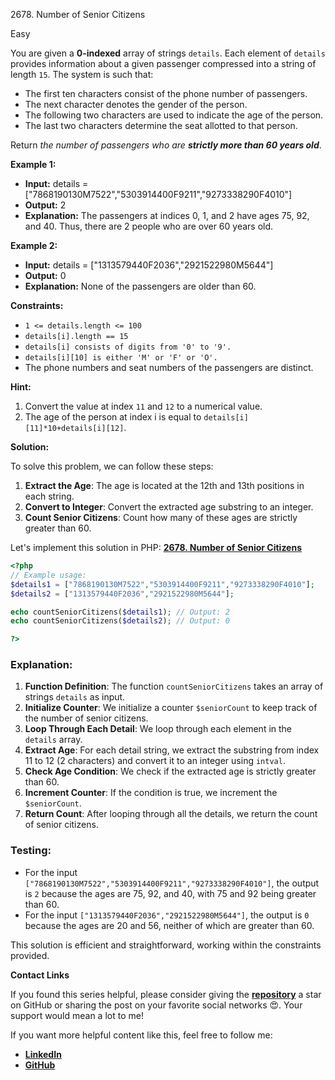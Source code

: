 2678\. Number of Senior Citizens

Easy

You are given a **0-indexed** array of strings `details`. Each element of `details` provides information about a given passenger compressed into a string of length `15`. The system is such that:

- The first ten characters consist of the phone number of passengers.
- The next character denotes the gender of the person.
- The following two characters are used to indicate the age of the person.
- The last two characters determine the seat allotted to that person.

Return _the number of passengers who are **strictly more than 60 years old**_.

**Example 1:**

- **Input:** details = ["7868190130M7522","5303914400F9211","9273338290F4010"]
- **Output:** 2
- **Explanation:** The passengers at indices 0, 1, and 2 have ages 75, 92, and 40. Thus, there are 2 people who are over 60 years old.

**Example 2:**

- **Input:** details = ["1313579440F2036","2921522980M5644"]
- **Output:** 0
- **Explanation:** None of the passengers are older than 60.

**Constraints:**

- <code>1 <= details.length <= 100</code>
- <code>details[i].length == 15</code>
- <code>details[i] consists of digits from '0' to '9'.</code>
- `details[i][10] is either 'M' or 'F' or 'O'.`
- The phone numbers and seat numbers of the passengers are distinct.

**Hint:**
1. Convert the value at index `11` and `12` to a numerical value.
2. The age of the person at index i is equal to `details[i][11]*10+details[i][12]`.


**Solution:**


To solve this problem, we can follow these steps:

1. **Extract the Age**: The age is located at the 12th and 13th positions in each string.
2. **Convert to Integer**: Convert the extracted age substring to an integer.
3. **Count Senior Citizens**: Count how many of these ages are strictly greater than 60.


Let's implement this solution in PHP: **[2678. Number of Senior Citizens](https://github.com/mah-shamim/leet-code-in-php/tree/main/algorithms/002678-number-of-senior-citizens/solution.php)**

```php
<?php
// Example usage:
$details1 = ["7868190130M7522","5303914400F9211","9273338290F4010"];
$details2 = ["1313579440F2036","2921522980M5644"];

echo countSeniorCitizens($details1); // Output: 2
echo countSeniorCitizens($details2); // Output: 0

?>
```

### Explanation:

1. **Function Definition**: The function `countSeniorCitizens` takes an array of strings `details` as input.
2. **Initialize Counter**: We initialize a counter `$seniorCount` to keep track of the number of senior citizens.
3. **Loop Through Each Detail**: We loop through each element in the `details` array.
4. **Extract Age**: For each detail string, we extract the substring from index 11 to 12 (2 characters) and convert it to an integer using `intval`.
5. **Check Age Condition**: We check if the extracted age is strictly greater than 60.
6. **Increment Counter**: If the condition is true, we increment the `$seniorCount`.
7. **Return Count**: After looping through all the details, we return the count of senior citizens.

### Testing:

- For the input `["7868190130M7522","5303914400F9211","9273338290F4010"]`, the output is `2` because the ages are 75, 92, and 40, with 75 and 92 being greater than 60.
- For the input `["1313579440F2036","2921522980M5644"]`, the output is `0` because the ages are 20 and 56, neither of which are greater than 60.

This solution is efficient and straightforward, working within the constraints provided.

**Contact Links**

If you found this series helpful, please consider giving the **[repository](https://github.com/mah-shamim/leet-code-in-php)** a star on GitHub or sharing the post on your favorite social networks 😍. Your support would mean a lot to me!

If you want more helpful content like this, feel free to follow me:

- **[LinkedIn](https://www.linkedin.com/in/arifulhaque/)**
- **[GitHub](https://github.com/mah-shamim)**

